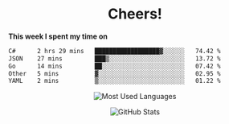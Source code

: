 <h1 align="center">Cheers!</h1>

**This week I spent my time on**
<!--START_SECTION:waka-->

```txt
C#      2 hrs 29 mins   ██████████████████▓░░░░░░   74.42 %
JSON    27 mins         ███▒░░░░░░░░░░░░░░░░░░░░░   13.72 %
Go      14 mins         ██░░░░░░░░░░░░░░░░░░░░░░░   07.42 %
Other   5 mins          ▓░░░░░░░░░░░░░░░░░░░░░░░░   02.95 %
YAML    2 mins          ▒░░░░░░░░░░░░░░░░░░░░░░░░   01.22 %
```

<!--END_SECTION:waka-->

<p align="center"><img src="https://github-readme-stats.vercel.app/api/top-langs/?username=thnkrn&layout=compact&hide=html&theme=tokyonight" alt="Most Used Languages" /></p>

<p align="center"><img src="https://github-readme-stats.vercel.app/api?username=thnkrn&show_icons=true&count_private=true&theme=tokyonight&show=reviews&hide_rank=false&rank_icon=github" alt="GitHub Stats" /></p>

<!-- <p align="center"><a href="https://wakatime.com"><img src="https://wakatime.com/share/@thnkrn/40092326-d1bd-471b-89da-9a7c63939402.png" /></p>
 -->
